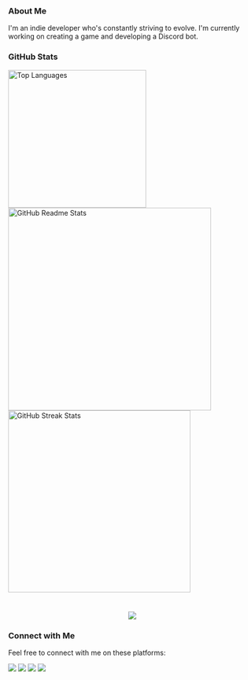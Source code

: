 ### About Me

I'm an indie developer who's constantly striving to evolve. I'm currently working on creating a game and developing a Discord bot.

### GitHub Stats

<div align="left">
  <img width=280 src="https://github-readme-stats-salesp07.vercel.app/api/top-langs/?username=NewKanvas&langs_count=8&layout=donut&theme=react&border_radius=10&size_weight=0.5&count_weight=0.5&exclude_repo=github-readme-stats" alt="Top Languages" />
  <img width=412 src="https://github-readme-stats-salesp07.vercel.app/api?username=NewKanvas&count_private=true&show_icons=true&theme=react&rank_icon=github&border_radius=10" alt="GitHub Readme Stats" />
  <br/>
  <img width=370 src="https://github-readme-streak-stats-salesp07.vercel.app/?user=NewKanvas&count_private=true&theme=react&border_radius=10" alt="GitHub Streak Stats"/>
</div>

#
<div align="center">
    <img src="https://skillicons.dev/icons?i=python,javascript,github,vscode,git" />
</div>

### Connect with Me

Feel free to connect with me on these platforms:

<div> 

  <a href="mailto:cassioramaca@gmail.com"><img src="https://img.shields.io/badge/Gmail-%23D14836?style=for-the-badge&logo=gmail&logoColor=white" target="_blank"></a>
  <a href="www.linkedin.com/in/cassiosramos" target="_blank"><img src="https://img.shields.io/badge/LinkedIn-%230077B5?style=for-the-badge&logo=linkedin&logoColor=white" target="_blank"></a> 
  <a href="https://twitter.com/NewKanvas" target="_blank"><img src="https://img.shields.io/badge/Twitter-%231DA1F2?style=for-the-badge&logo=twitter&logoColor=white" target="_blank"></a>
  <a href="https://www.instagram.com/newkanvas/" target="_blank"><img src="https://img.shields.io/badge/Instagram-%23E4405F?style=for-the-badge&logo=instagram&logoColor=white" target="_blank"></a>
</div>
